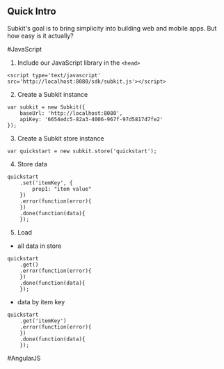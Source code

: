 Quick Intro
----
Subkit's goal is to bring simplicity into building web and mobile apps. But how easy is it actually?

#JavaScript
1) Include our JavaScript library in the `<head>`  
```
<script type='text/javascript' src='http://localhost:8080/sdk/subkit.js'></script>
```
2) Create a Subkit instance  
```
var subkit = new Subkit({
	baseUrl: 'http://localhost:8080',
	apiKey: '6654edc5-82a3-4006-967f-97d5817d7fe2'
});
```
3) Create a Subkit store instance  
```
var quickstart = new subkit.store('quickstart');
```
4) Store data  
```
quickstart
	.set('itemKey', {
		prop1: "item value"
	})
	.error(function(error){
	})
	.done(function(data){
	});
```
5) Load
* all data in store  
```
quickstart
	.get()
	.error(function(error){
	})
	.done(function(data){
	});
```
* data by item key  
```
quickstart
	.get('itemKey')
	.error(function(error){
	})
	.done(function(data){
	});
```


#AngularJS
